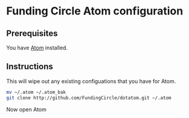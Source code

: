 # Funding Circle Atom configuration

## Prerequisites
You have [Atom](https://atom.io/) installed.

## Instructions

This will wipe out any existing configuations that you have for Atom.

```bash
mv ~/.atom ~/.atom_bak
git clone http://github.com/FundingCircle/dotatom.git ~/.atom
```

Now open Atom
